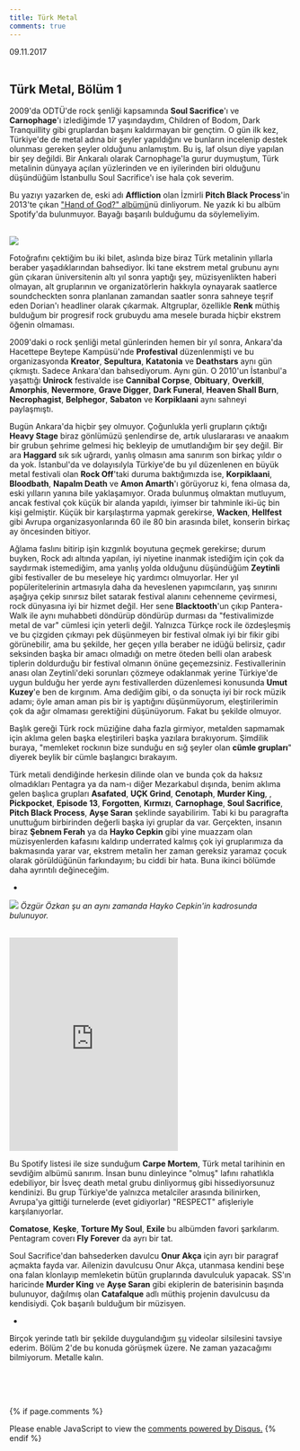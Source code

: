 ```yaml
---
title: Türk Metal
comments: true
---
```

<p2>09.11.2017</p2><br><br>
## Türk Metal, Bölüm 1

2009'da ODTÜ'de rock şenliği kapsamında **Soul Sacrifice**'ı ve **Carnophage**'ı izlediğimde 17 yaşındaydım, Children of Bodom, Dark Tranquillity gibi gruplardan başını kaldırmayan bir gençtim. O gün ilk kez, Türkiye'de de metal adına bir şeyler yapıldığını ve bunların incelenip destek olunması gereken şeyler olduğunu anlamıştım. Bu iş, laf olsun diye yapılan bir şey değildi. Bir Ankaralı olarak Carnophage'la gurur duymuştum, Türk metalinin dünyaya açılan yüzlerinden ve en iyilerinden biri olduğunu düşündüğüm İstanbullu Soul Sacrifice'ı ise hala çok severim.

Bu yazıyı yazarken de, eski adı **Affliction** olan İzmirli **Pitch Black Process**'in 2013'te çıkan ["Hand of God?" albümü](https://www.youtube.com/watch?v=EXZmd6MFtZs)nü dinliyorum. Ne yazık ki bu albüm Spotify'da bulunmuyor. Bayağı başarılı bulduğumu da söylemeliyim.

<br>![](http://i65.tinypic.com/w05kdl.jpg)<br>

Fotoğrafını çektiğim bu iki bilet, aslında bize biraz Türk metalinin yıllarla beraber yaşadıklarından bahsediyor. İki tane ekstrem metal grubunu aynı gün çıkaran üniversitenin altı yıl sonra yaptığı şey, müzisyenlikten haberi olmayan, alt gruplarının ve organizatörlerin hakkıyla oynayarak saatlerce soundcheckten sonra planlanan zamandan saatler sonra sahneye teşrif eden Dorian'ı headliner olarak çıkarmak. Altgruplar, özellikle **Renk** müthiş bulduğum bir progresif rock grubuydu ama mesele burada hiçbir ekstrem öğenin olmaması.
 
2009'daki o rock şenliği metal günlerinden hemen bir yıl sonra, Ankara'da Hacettepe Beytepe Kampüsü'nde **Profestival** düzenlenmişti ve bu organizasyonda **Kreator**, **Sepultura**, **Katatonia** ve **Deathstars** aynı gün çıkmıştı. Sadece Ankara'dan bahsediyorum. Aynı gün. O 2010'un İstanbul'a yaşattığı **Unirock** festivalde ise **Cannibal Corpse**, **Obituary**, **Overkill**, **Amorphis**, **Nevermore**, **Grave Digger**, **Dark Funeral**, **Heaven Shall Burn**, **Necrophagist**, **Belphegor**, **Sabaton** ve **Korpiklaani** aynı sahneyi paylaşmıştı.

Bugün Ankara'da hiçbir şey olmuyor. Çoğunlukla yerli grupların çıktığı **Heavy Stage** biraz gönlümüzü şenlendirse de, artık uluslararası ve anaakım bir grubun şehrime gelmesi hiç bekleyip de umutlandığım bir şey değil. Bir ara **Haggard** sık sık uğrardı, yanlış olmasın ama sanırım son birkaç yıldır o da yok. İstanbul'da ve dolayısılyla Türkiye'de bu yıl düzenlenen en büyük metal festivali olan **Rock Off**'taki duruma baktığımızda ise, **Korpiklaani**, **Bloodbath**, **Napalm Death** ve **Amon Amarth**'ı görüyoruz ki, fena olmasa da, eski yılların yanına bile yaklaşamıyor. Orada bulunmuş olmaktan mutluyum, ancak festival çok küçük bir alanda yapıldı, iyimser bir tahminle iki-üç bin kişi gelmiştir. Küçük bir karşılaştırma yapmak gerekirse, **Wacken**, **Hellfest** gibi Avrupa organizasyonlarında 60 ile 80 bin arasında bilet, konserin birkaç ay öncesinden bitiyor.

Ağlama faslını bitirip işin kızgınlık boyutuna geçmek gerekirse; durum buyken, Rock adı altında yapılan, iyi niyetine inanmak istediğim için çok da saydırmak istemediğim, ama yanlış yolda olduğunu düşündüğüm **Zeytinli** gibi festivaller de bu meseleye hiç yardımcı olmuyorlar. Her yıl popüleritelerinin artmasıyla daha da heveslenen yapımcıların, yaş sınırını aşağıya çekip sınırsız bilet satarak festival alanını cehenneme çevirmesi, rock dünyasına iyi bir hizmet değil. Her sene **Blacktooth**'un çıkıp Pantera-Walk ile aynı muhabbeti döndürüp döndürüp durması da "festivalimizde metal de var" cümlesi için yeterli değil. Yalnızca Türkçe rock ile özdeşleşmiş ve bu çizgiden çıkmayı pek düşünmeyen bir festival olmak iyi bir fikir gibi görünebilir, ama bu şekilde, her geçen yılla beraber ne idüğü belirsiz, çadır seksinden başka bir amacı olmadığı on metre öteden belli olan arabesk tiplerin doldurduğu bir festival olmanın önüne geçemezsiniz. Festivallerinin anası olan Zeytinli'deki sorunları çözmeye odaklanmak yerine Türkiye'de uygun bulduğu her yerde aynı festivallerden düzenlemesi konusunda **Umut Kuzey**'e ben de kırgınım. Ama dediğim gibi, o da sonuçta iyi bir rock müzik adamı; öyle aman aman pis bir iş yaptığını düşünmüyorum, eleştirilerimin çok da ağır olmaması gerektiğini düşünüyorum. Fakat bu şekilde olmuyor. 

Başlık gereği Türk rock müziğine daha fazla girmiyor, metalden sapmamak için aklıma gelen başka eleştirileri başka yazılara bırakıyorum. Şimdilik buraya, "memleket rockının bize sunduğu en sığ şeyler olan **cümle grupları**" diyerek beylik bir cümle başlangıcı bırakayım. 

Türk metali dendiğinde herkesin dilinde olan ve bunda çok da haksız olmadıkları Pentagra ya da nam-ı diğer Mezarkabul dışında, benim aklıma gelen başlıca grupları **Asafated**, **UÇK Grind**, **Cenotaph**, **Murder King**, , **Pickpocket**, **Episode 13**, **Forgotten**, **Kırmızı**, **Carnophage**, **Soul Sacrifice**, **Pitch Black Process**, **Ayşe Saran** şeklinde sayabilirim. Tabi ki bu paragrafta unuttuğum birbirinden değerli başka iyi gruplar da var. Gerçekten, insanın biraz **Şebnem Ferah** ya da **Hayko Cepkin** gibi yine muazzam olan müzisyenlerden kafasını kaldırıp underrated kalmış çok iyi gruplarımıza da bakmasında yarar var, ekstrem metalin her zaman gereksiz yaramaz çocuk olarak görüldüğünün farkındayım; bu ciddi bir hata. Buna ikinci bölümde daha ayrıntılı değineceğim. 

*

![](https://metalodyssey.files.wordpress.com/2012/04/soul-sacrifice-group-promo-pic-1.jpg)
*Özgür Özkan şu an aynı zamanda Hayko Cepkin'in kadrosunda bulunuyor.*<br><br>

<iframe src="https://open.spotify.com/embed/album/3xbXA8MGqWDgvu5CdbLqnr" width="300" height="380" frameborder="0" allowtransparency="true"></iframe>

Bu Spotify listesi ile size sunduğum **Carpe Mortem**, Türk metal tarihinin en sevdiğim albümü sanırım. İnsan bunu dinleyince "olmuş" lafını rahatlıkla edebiliyor, bir İsveç death metal grubu dinliyormuş gibi hissediyorsunuz kendinizi. Bu grup Türkiye'de yalnızca metalciler arasında bilinirken, Avrupa'ya gittiği turnelerde (evet gidiyorlar) "RESPECT" afişleriyle karşılanıyorlar.   

**Comatose**, **Keşke**, **Torture My Soul**, **Exile** bu albümden favori şarkılarım. Pentagram coverı **Fly Forever** da ayrı bir tat. 

Soul Sacrifice'dan bahsederken davulcu **Onur Akça** için ayrı bir paragraf açmakta fayda var. Ailenizin davulcusu Onur Akça, utanmasa kendini beşe ona falan klonlayıp memleketin bütün gruplarında davulculuk yapacak. SS'ın haricinde **Murder King** ve **Ayşe Saran** gibi ekiplerin de baterisinin başında bulunuyor, dağılmış olan **Catafalque** adlı müthiş projenin davulcusu da kendisiydi. Çok başarılı bulduğum bir müzisyen. 

*

Birçok yerinde tatlı bir şekilde duygulandığım [şu](https://caglayandemirci.github.io/blog/turkish-metal.html) videolar silsilesini tavsiye ederim. Bölüm 2'de bu konuda görüşmek üzere. Ne zaman yazacağımı bilmiyorum. Metalle kalın. 

<br><br><br>
<script id="dsq-count-scr" src="//caglayandemirci-github-io.disqus.com/count.js" async></script>
<a href="http://foo.com/bar.html#disqus_thread"></a>
{% if page.comments %}
<div id="disqus_thread"></div>
<script>
/**
*  RECOMMENDED CONFIGURATION VARIABLES: EDIT AND UNCOMMENT THE SECTION BELOW TO INSERT DYNAMIC VALUES FROM YOUR PLATFORM OR CMS.
*  LEARN WHY DEFINING THESE VARIABLES IS IMPORTANT: https://disqus.com/admin/universalcode/#configuration-variables*/
/*
var disqus_config = function () {
this.page.url = PAGE_URL;  // Replace PAGE_URL with your page's canonical URL variable
this.page.identifier = PAGE_IDENTIFIER; // Replace PAGE_IDENTIFIER with your page's unique identifier variable
};
*/
(function() { // DON'T EDIT BELOW THIS LINE
var d = document, s = d.createElement('script');
s.src = 'https://caglayandemirci-github-io.disqus.com/embed.js';
s.setAttribute('data-timestamp', +new Date());
(d.head || d.body).appendChild(s);
})();
</script>
<noscript>Please enable JavaScript to view the <a href="https://disqus.com/?ref_noscript">comments powered by Disqus.</a></noscript>                       
{% endif %} 
<br>